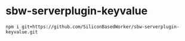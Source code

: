 # sbw-serverplugin-keyvalue

```shell
npm i git+https://github.com/SiliconBasedWorker/sbw-serverplugin-keyvalue.git
```
